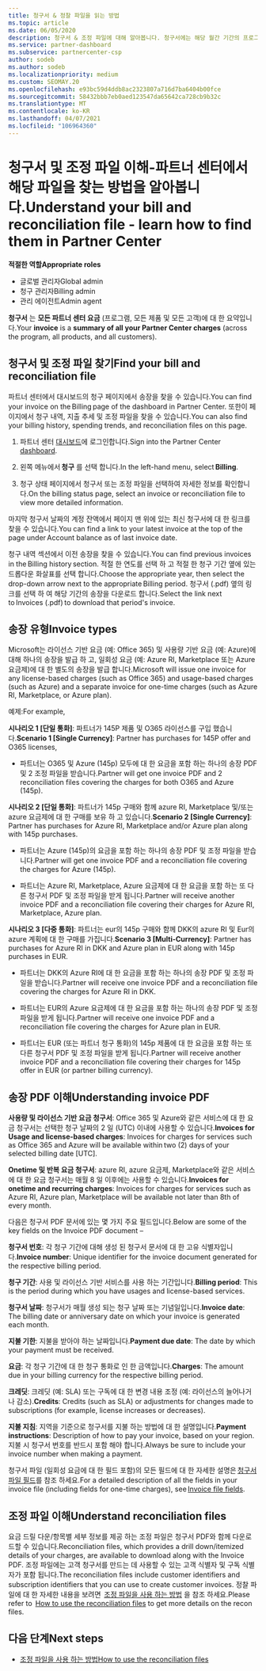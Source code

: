 ```yaml
---
title: 청구서 & 정찰 파일을 읽는 방법
ms.topic: article
ms.date: 06/05/2020
description: 청구서 & 조정 파일에 대해 알아봅니다. 청구서에는 해당 월간 기간의 프로그램, 제품 및 고객에 대 한 파트너 센터 요금이 표시 됩니다.
ms.service: partner-dashboard
ms.subservice: partnercenter-csp
author: sodeb
ms.author: sodeb
ms.localizationpriority: medium
ms.custom: SEOMAY.20
ms.openlocfilehash: e93bc59d4ddb8ac2323807a716d7ba6404b00fce
ms.sourcegitcommit: 58432bbb7eb0aed123547da65642ca728cb9b32c
ms.translationtype: MT
ms.contentlocale: ko-KR
ms.lasthandoff: 04/07/2021
ms.locfileid: "106964360"
---
```

# <a name="understand-your-bill-and-reconciliation-file---learn-how-to-find-them-in-partner-center"></a><span data-ttu-id="4a16f-104">청구서 및 조정 파일 이해-파트너 센터에서 해당 파일을 찾는 방법을 알아봅니다.</span><span class="sxs-lookup"><span data-stu-id="4a16f-104">Understand your bill and reconciliation file - learn how to find them in Partner Center</span></span>


<span data-ttu-id="4a16f-105">**적절한 역할**</span><span class="sxs-lookup"><span data-stu-id="4a16f-105">**Appropriate roles**</span></span>

- <span data-ttu-id="4a16f-106">글로벌 관리자</span><span class="sxs-lookup"><span data-stu-id="4a16f-106">Global admin</span></span>
- <span data-ttu-id="4a16f-107">청구 관리자</span><span class="sxs-lookup"><span data-stu-id="4a16f-107">Billing admin</span></span>
- <span data-ttu-id="4a16f-108">관리 에이전트</span><span class="sxs-lookup"><span data-stu-id="4a16f-108">Admin agent</span></span>


<span data-ttu-id="4a16f-109">**청구서** 는 **모든 파트너 센터 요금** (프로그램, 모든 제품 및 모든 고객)에 대 한 요약입니다.</span><span class="sxs-lookup"><span data-stu-id="4a16f-109">Your **invoice** is a **summary of all your Partner Center charges** (across the program, all products, and all customers).</span></span> 

## <a name="find-your-bill-and-reconciliation-file"></a><span data-ttu-id="4a16f-110">청구서 및 조정 파일 찾기</span><span class="sxs-lookup"><span data-stu-id="4a16f-110">Find your bill and reconciliation file</span></span> 

<span data-ttu-id="4a16f-111">파트너 센터에서 대시보드의 청구 페이지에서 송장을 찾을 수 있습니다.</span><span class="sxs-lookup"><span data-stu-id="4a16f-111">You can find your invoice on the Billing page of the dashboard in Partner Center.</span></span> <span data-ttu-id="4a16f-112">또한이 페이지에서 청구 내역, 지출 추세 및 조정 파일을 찾을 수 있습니다.</span><span class="sxs-lookup"><span data-stu-id="4a16f-112">You can also find your billing history, spending trends, and reconciliation files on this page.</span></span> 

1. <span data-ttu-id="4a16f-113">파트너 센터 [대시보드](https://partner.microsoft.com/dashboard/home)에 로그인합니다.</span><span class="sxs-lookup"><span data-stu-id="4a16f-113">Sign into the Partner Center [dashboard](https://partner.microsoft.com/dashboard/home).</span></span> 

2. <span data-ttu-id="4a16f-114">왼쪽 메뉴에서 **청구** 를 선택 합니다.</span><span class="sxs-lookup"><span data-stu-id="4a16f-114">In the left-hand menu, select **Billing**.</span></span> 

3. <span data-ttu-id="4a16f-115">청구 상태 페이지에서 청구서 또는 조정 파일을 선택하여 자세한 정보를 확인합니다.</span><span class="sxs-lookup"><span data-stu-id="4a16f-115">On the billing status page, select an invoice or reconciliation file to view more detailed information.</span></span> 

<span data-ttu-id="4a16f-116">마지막 청구서 날짜의 계정 잔액에서 페이지 맨 위에 있는 최신 청구서에 대 한 링크를 찾을 수 있습니다.</span><span class="sxs-lookup"><span data-stu-id="4a16f-116">You can find a link to your latest invoice at the top of the page under Account balance as of last invoice date.</span></span> 

<span data-ttu-id="4a16f-117">청구 내역 섹션에서 이전 송장을 찾을 수 있습니다.</span><span class="sxs-lookup"><span data-stu-id="4a16f-117">You can find previous invoices in the Billing history section.</span></span> <span data-ttu-id="4a16f-118">적절 한 연도를 선택 하 고 적절 한 청구 기간 옆에 있는 드롭다운 화살표를 선택 합니다.</span><span class="sxs-lookup"><span data-stu-id="4a16f-118">Choose the appropriate year, then select the drop-down arrow next to the appropriate Billing period.</span></span> <span data-ttu-id="4a16f-119">청구서 (.pdf) 옆의 링크를 선택 하 여 해당 기간의 송장을 다운로드 합니다.</span><span class="sxs-lookup"><span data-stu-id="4a16f-119">Select the link next to Invoices (.pdf) to download that period's invoice.</span></span> 

## <a name="invoice-types"></a><span data-ttu-id="4a16f-120">송장 유형</span><span class="sxs-lookup"><span data-stu-id="4a16f-120">Invoice types</span></span>

<span data-ttu-id="4a16f-121">Microsoft는 라이선스 기반 요금 (예: Office 365) 및 사용량 기반 요금 (예: Azure)에 대해 하나의 송장을 발급 하 고, 일회성 요금 (예: Azure RI, Marketplace 또는 Azure 요금제)에 대 한 별도의 송장을 발급 합니다.</span><span class="sxs-lookup"><span data-stu-id="4a16f-121">Microsoft will issue one invoice for any license-based charges (such as Office 365) and usage-based charges (such as Azure) and a separate invoice for one-time charges (such as Azure RI, Marketplace, or Azure plan).</span></span>

<span data-ttu-id="4a16f-122">예제:</span><span class="sxs-lookup"><span data-stu-id="4a16f-122">For example,</span></span>  

<span data-ttu-id="4a16f-123">**시나리오 1 [단일 통화]**: 파트너가 145P 제품 및 O365 라이선스를 구입 했습니다.</span><span class="sxs-lookup"><span data-stu-id="4a16f-123">**Scenario 1 [Single Currency]**: Partner has purchases for 145P offer and O365 licenses,</span></span>  

- <span data-ttu-id="4a16f-124">파트너는 O365 및 Azure (145p) 모두에 대 한 요금을 포함 하는 하나의 송장 PDF 및 2 조정 파일을 받습니다.</span><span class="sxs-lookup"><span data-stu-id="4a16f-124">Partner will get one invoice PDF and 2 reconciliation files covering the charges for both O365 and Azure (145p).</span></span>  

<span data-ttu-id="4a16f-125">**시나리오 2 [단일 통화]**: 파트너가 145p 구매와 함께 azure RI, Marketplace 및/또는 azure 요금제에 대 한 구매를 보유 하 고 있습니다.</span><span class="sxs-lookup"><span data-stu-id="4a16f-125">**Scenario 2 [Single Currency]**: Partner has purchases for Azure RI, Marketplace and/or Azure plan along with 145p purchases.</span></span>

- <span data-ttu-id="4a16f-126">파트너는 Azure (145p)의 요금을 포함 하는 하나의 송장 PDF 및 조정 파일을 받습니다.</span><span class="sxs-lookup"><span data-stu-id="4a16f-126">Partner will get one invoice PDF and a reconciliation file covering the charges for Azure (145p).</span></span> 

- <span data-ttu-id="4a16f-127">파트너는 Azure RI, Marketplace, Azure 요금제에 대 한 요금을 포함 하는 또 다른 청구서 PDF 및 조정 파일을 받게 됩니다.</span><span class="sxs-lookup"><span data-stu-id="4a16f-127">Partner will receive another invoice PDF and a reconciliation file covering their charges for Azure RI, Marketplace, Azure plan.</span></span> 

<span data-ttu-id="4a16f-128">**시나리오 3 [다중 통화]**: 파트너는 eur의 145p 구매와 함께 DKK의 azure RI 및 Eur의 azure 계획에 대 한 구매를 가집니다.</span><span class="sxs-lookup"><span data-stu-id="4a16f-128">**Scenario 3 [Multi-Currency]**: Partner has purchases for Azure RI in DKK and Azure plan in EUR along with 145p purchases in EUR.</span></span>

- <span data-ttu-id="4a16f-129">파트너는 DKK의 Azure RI에 대 한 요금을 포함 하는 하나의 송장 PDF 및 조정 파일을 받습니다.</span><span class="sxs-lookup"><span data-stu-id="4a16f-129">Partner will receive one invoice PDF and a reconciliation file covering the charges for Azure RI in DKK.</span></span> 

- <span data-ttu-id="4a16f-130">파트너는 EUR의 Azure 요금제에 대 한 요금을 포함 하는 하나의 송장 PDF 및 조정 파일을 받게 됩니다.</span><span class="sxs-lookup"><span data-stu-id="4a16f-130">Partner will receive one invoice PDF and a reconciliation file covering the charges for Azure plan in EUR.</span></span> 

- <span data-ttu-id="4a16f-131">파트너는 EUR (또는 파트너 청구 통화)의 145p 제품에 대 한 요금을 포함 하는 또 다른 청구서 PDF 및 조정 파일을 받게 됩니다.</span><span class="sxs-lookup"><span data-stu-id="4a16f-131">Partner will receive another invoice PDF and a reconciliation file covering their charges for 145p offer in EUR (or partner billing currency).</span></span> 


## <a name="understanding-invoice-pdf"></a><span data-ttu-id="4a16f-132">송장 PDF 이해</span><span class="sxs-lookup"><span data-stu-id="4a16f-132">Understanding invoice PDF</span></span> 

<span data-ttu-id="4a16f-133">**사용량 및 라이선스 기반 요금 청구서**: Office 365 및 Azure와 같은 서비스에 대 한 요금 청구서는 선택한 청구 날짜의 2 일 (UTC) 이내에 사용할 수 있습니다.</span><span class="sxs-lookup"><span data-stu-id="4a16f-133">**Invoices for Usage and license-based charges**: Invoices for charges for services such as Office 365 and Azure will be available within two (2) days of your selected billing date [UTC].</span></span>  

<span data-ttu-id="4a16f-134">**Onetime 및 반복 요금 청구서**: azure RI, azure 요금제, Marketplace와 같은 서비스에 대 한 요금 청구서는 매월 8 일 이후에는 사용할 수 있습니다.</span><span class="sxs-lookup"><span data-stu-id="4a16f-134">**Invoices for onetime and recurring charges**: Invoices for charges for services such as Azure RI, Azure plan, Marketplace will be available not later than 8th of every month.</span></span>  

<span data-ttu-id="4a16f-135">다음은 청구서 PDF 문서에 있는 몇 가지 주요 필드입니다.</span><span class="sxs-lookup"><span data-stu-id="4a16f-135">Below are some of the key fields on the Invoice PDF document –</span></span>

<span data-ttu-id="4a16f-136">**청구서 번호**: 각 청구 기간에 대해 생성 된 청구서 문서에 대 한 고유 식별자입니다.</span><span class="sxs-lookup"><span data-stu-id="4a16f-136">**Invoice number**: Unique identifier for the invoice document generated for the respective billing period.</span></span> 

<span data-ttu-id="4a16f-137">**청구 기간**: 사용 및 라이선스 기반 서비스를 사용 하는 기간입니다.</span><span class="sxs-lookup"><span data-stu-id="4a16f-137">**Billing period**: This is the period during which you have usages and license-based services.</span></span> 

<span data-ttu-id="4a16f-138">**청구서 날짜**: 청구서가 매월 생성 되는 청구 날짜 또는 기념일입니다.</span><span class="sxs-lookup"><span data-stu-id="4a16f-138">**Invoice date**: The billing date or anniversary date on which your invoice is generated each month.</span></span> 

<span data-ttu-id="4a16f-139">**지불 기한**: 지불을 받아야 하는 날짜입니다.</span><span class="sxs-lookup"><span data-stu-id="4a16f-139">**Payment due date**: The date by which your payment must be received.</span></span> 

<span data-ttu-id="4a16f-140">**요금**: 각 청구 기간에 대 한 청구 통화로 인 한 금액입니다.</span><span class="sxs-lookup"><span data-stu-id="4a16f-140">**Charges**: The amount due in your billing currency for the respective billing period.</span></span> 

<span data-ttu-id="4a16f-141">**크레딧**: 크레딧 (예: SLA) 또는 구독에 대 한 변경 내용 조정 (예: 라이선스의 늘어나거나 감소).</span><span class="sxs-lookup"><span data-stu-id="4a16f-141">**Credits**: Credits (such as SLA) or adjustments for changes made to subscriptions (for example, license increases or decreases).</span></span> 

<span data-ttu-id="4a16f-142">**지불 지침**: 지역을 기준으로 청구서를 지불 하는 방법에 대 한 설명입니다.</span><span class="sxs-lookup"><span data-stu-id="4a16f-142">**Payment instructions**: Description of how to pay your invoice, based on your region.</span></span> <span data-ttu-id="4a16f-143">지불 시 청구서 번호를 반드시 포함 해야 합니다.</span><span class="sxs-lookup"><span data-stu-id="4a16f-143">Always be sure to include your invoice number when making a payment.</span></span> 

<span data-ttu-id="4a16f-144">청구서 파일 (일회성 요금에 대 한 필드 포함)의 모든 필드에 대 한 자세한 설명은 [청구서 파일 필드](invoice-file.md)를 참조 하세요.</span><span class="sxs-lookup"><span data-stu-id="4a16f-144">For a detailed description of all the fields in your invoice file (including fields for one-time charges), see [Invoice file fields](invoice-file.md).</span></span> 

## <a name="understand-reconciliation-files"></a><span data-ttu-id="4a16f-145">조정 파일 이해</span><span class="sxs-lookup"><span data-stu-id="4a16f-145">Understand reconciliation files</span></span>

 <span data-ttu-id="4a16f-146">요금 드릴 다운/항목별 세부 정보를 제공 하는 조정 파일은 청구서 PDF와 함께 다운로드할 수 있습니다.</span><span class="sxs-lookup"><span data-stu-id="4a16f-146">Reconciliation files, which provides a drill down/itemized details of your charges, are available to download along with the Invoice PDF.</span></span> <span data-ttu-id="4a16f-147">조정 파일에는 고객 청구서를 만드는 데 사용할 수 있는 고객 식별자 및 구독 식별자가 포함 됩니다.</span><span class="sxs-lookup"><span data-stu-id="4a16f-147">The reconciliation files include customer identifiers and subscription identifiers that you can use to create customer invoices.</span></span> <span data-ttu-id="4a16f-148">정찰 파일에 대 한 자세한 내용을 보려면  [조정 파일을 사용 하는 방법](use-the-reconciliation-files.md) 을 참조 하세요.</span><span class="sxs-lookup"><span data-stu-id="4a16f-148">Please refer to  [How to use the reconciliation files](use-the-reconciliation-files.md) to get more details on the recon files.</span></span> 

## <a name="next-steps"></a><span data-ttu-id="4a16f-149">다음 단계</span><span class="sxs-lookup"><span data-stu-id="4a16f-149">Next steps</span></span>

- [<span data-ttu-id="4a16f-150">조정 파일을 사용 하는 방법</span><span class="sxs-lookup"><span data-stu-id="4a16f-150">How to use the reconciliation files</span></span>](use-the-reconciliation-files.md)